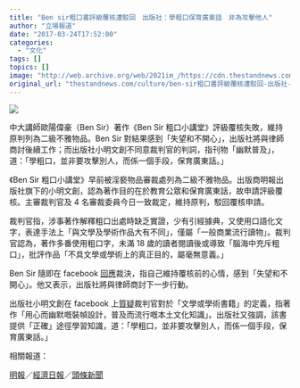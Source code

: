 ```yaml
---
title: "Ben sir粗口書評級覆核遭駁回　出版社：學粗口保育廣東話　非為攻擊他人"
author: "立場報道"
date: "2017-03-24T17:52:00"
categories:
  - "文化"
tags: []
topics: []
image: "http://web.archive.org/web/2021im_/https://cdn.thestandnews.com/media/photos/cache/ben-01_WeeuT_1200x0.png"
original_url: "thestandnews.com/culture/ben-sir粗口書評級覆核遭駁回-出版社-學粗口保育廣東話-非為攻擊他人"
---
```

![](http://web.archive.org/web/2021im_/https://cdn.thestandnews.com/media/photos/cache/ben-01_WeeuT_1200x0.png)

中大講師歐陽偉豪（Ben Sir）著作《Ben Sir 粗口小講堂》評級覆核失敗，維持原判列為二級不雅物品。Ben Sir 對結果感到「失望和不開心」，出版社將與律師商討後續工作；而出版社小明文創不同意裁判官的判詞，指刊物「幽默普及」，道：「學粗口，並非要攻擊別人，而係一個手段，保育廣東話。」

《Ben Sir 粗口小講堂》早前被淫褻物品審裁處列為二級不雅物品。出版商明報出版社旗下的小明文創，認為著作目的在於教育公眾和保育廣東話，故申請評級覆核。主審裁判官及 4 名審裁委員今日一致裁定，維持原判，駁回覆核申請。

裁判官指，涉事著作解釋粗口出處時缺乏實證，少有引經據典，又使用口語化文字，表達手法上「與文學及學術作品大有不同」，僅屬「一般商業流行讀物」。裁判官認為，著作多番使用粗口字，未滿 18 歲的讀者閱讀後或導致「腦海中充斥粗口」，批評作品「不具文學或學術上的真正目的，屬毫無意義。」

Ben Sir 隨即在 facebook [回應](http://web.archive.org/web/20210629040137/https://www.facebook.com/benjaminauyeung/posts/10154824555503429?pnref=story)裁決，指自己維持覆核前的心情，感到「失望和不開心」。他又表示，出版社將與律師商討下一步行動。

出版社小明文創在 facebook 上[質疑](http://web.archive.org/web/20210629040137/https://www.facebook.com/siumingcreation/posts/1094055180700878)裁判官對於「文學或學術書籍」的定義，指著作「用心而幽默嘅裝幀設計，普及而流行嘅本土文化知識」。出版社又強調，該書提供「正確」途徑學習知識，道：「學粗口，並非要攻擊別人，而係一個手段，保育廣東話。」

相關報道：

[明報](http://web.archive.org/web/20210629040137/http://news.mingpao.com/ins/instantnews/web_tc/article/20170324/s00001/1490335496574)／[經濟日報](http://web.archive.org/web/20210629040137/http://topick.hket.com/article/1726902/Ben%20Sir%E7%B2%97%E5%8F%A3%E6%9B%B8%E8%A2%AB%E5%88%97%E4%B8%8D%E9%9B%85%20%E5%87%BA%E7%89%88%E7%A4%BE%E8%A6%86%E6%A0%B8%E9%A7%81%E5%9B%9E)／[頭條新聞](http://web.archive.org/web/20210629040137/http://hd.stheadline.com/news/realtime/hk/867325/)